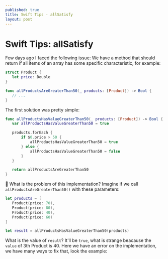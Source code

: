 ```yaml
---
published: true
title: Swift Tips - allSatisfy 
layout: post
---
```


# Swift Tips: allSatisfy 

Few days ago I faced the following issue: We have a method that should return if all items of an array has some specific characteristic, for example:

```swift
struct Product {
   let price: Double
}

func allProductsAreGreaterThan50(_ products: [Product]) -> Bool {
   // ...
}
```

The first solution was pretty simple:

```swift
func allProductsHasValueGreaterThan50(_ products: [Product]) -> Bool {
   var allProductsHasValueGreaterThan50 = true

   products.forEach {
       if $0.price > 50 {
           allProductsHasValueGreaterThan50 = true 
       } else {
           allProductsHasValueGreaterThan50 = false
       }
   }

   return allProductsAreGreaterThan50
}
```

🤔 What is the problem of this implementation? Imagine if we call `allProductsAreGreaterThan50()` with these parameters:

```swift
let products = [
   Product(price: 70),
   Product(price: 80),
   Product(price: 40),
   Product(price: 60)
]

let result = allProductsHasValueGreaterThan50(products)
``` 

What is the value of `result`? It'll be `true`, what is strange beacause the `value` of 3th Product is 40. Here we have an error on the implementation, we have many ways to fix that, look the example: 


